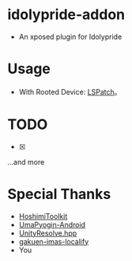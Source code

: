 # idolypride-addon

- An xposed plugin for Idolypride



# Usage

- With Rooted Device: [LSPatch](https://github.com/LSPosed/LSPatch)。


# TODO

- [x] 

...and more


# Special Thanks

- [HoshimiToolkit](https://github.com/MalitsPlus/HoshimiToolkit)
- [UmaPyogin-Android](https://github.com/akemimadoka/UmaPyogin-Android)
- [UnityResolve.hpp](https://github.com/issuimo/UnityResolve.hpp)
- [gakuen-imas-localify](https://github.com/chinosk6/gakuen-imas-localify)
- You

